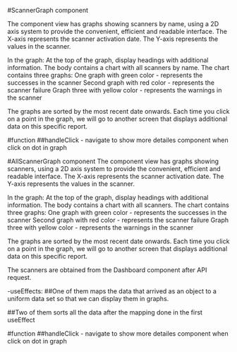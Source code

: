 #ScannerGraph component

The component view has graphs showing scanners by name, using a 2D axis system to provide the convenient, efficient and readable interface.
The X-axis represents the scanner activation date.
The Y-axis represents the values ​​in the scanner.

In the graph:
At the top of the graph, display headings with additional information.
The body contains a chart with all scanners by name.
The chart contains three graphs:
One graph with green color - represents the successes in the scanner
Second graph with red color - represents the scanner failure
Graph three with yellow color - represents the warnings in the scanner

The graphs are sorted by the most recent date onwards.
Each time you click on a point in the graph, we will go to another screen that displays additional data on this specific report.

#function
##handleClick - navigate to show more detailes component when click on dot in graph



#AllScannerGraph component
The component view has graphs showing scanners, using a 2D axis system to provide the convenient, efficient and readable interface.
The X-axis represents the scanner activation date.
The Y-axis represents the values ​​in the scanner.

In the graph:
At the top of the graph, display headings with additional information.
The body contains a chart with all scanners.
The chart contains three graphs:
One graph with green color - represents the successes in the scanner
Second graph with red color - represents the scanner failure
Graph three with yellow color - represents the warnings in the scanner

The graphs are sorted by the most recent date onwards.
Each time you click on a point in the graph, we will go to another screen that displays additional data on this specific report.

The scanners are obtained from the Dashboard component after API request.


-useEffects:
##One of them maps the data that arrived as an object to a uniform data set so that we can display them in graphs.

##Two of them sorts all the data after the mapping done in the first useEffect

#function
##handleClick - navigate to show more detailes component when click on dot in graph
